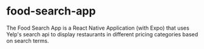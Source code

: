 # food-search-app

The Food Search App is a React Native Application (with Expo) that uses Yelp's search api to display restaurants in different pricing categories based on search terms.
